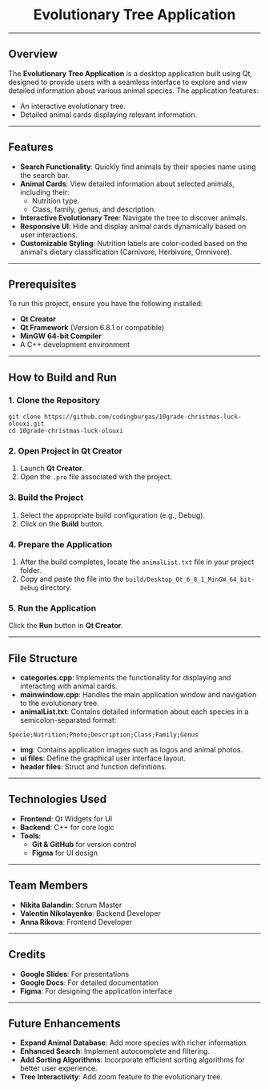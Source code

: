 <h1 align="center">Evolutionary Tree Application</h1>

<hr>

<h2>Overview</h2>
<p>The <strong>Evolutionary Tree Application</strong> is a desktop application built using Qt, designed to provide users with a seamless interface to explore and view detailed information about various animal species. The application features:</p>
<ul>
  <li>An interactive evolutionary tree.</li>
  <li>Detailed animal cards displaying relevant information.</li>
</ul>
<hr>
<h2>Features</h2>
<ul>
  <li><strong>Search Functionality</strong>: Quickly find animals by their species name using the search bar.</li>
  <li><strong>Animal Cards</strong>: View detailed information about selected animals, including their:
    <ul>
      <li>Nutrition type.</li>
      <li>Class, family, genus, and description.</li>
    </ul>
  </li>
  <li><strong>Interactive Evolutionary Tree</strong>: Navigate the tree to discover animals.</li>
  <li><strong>Responsive UI</strong>: Hide and display animal cards dynamically based on user interactions.</li>
  <li><strong>Customizable Styling</strong>: Nutrition labels are color-coded based on the animal's dietary classification (Carnivore, Herbivore, Omnivore).</li>
</ul>
<hr>
<h2>Prerequisites</h2>
<p>To run this project, ensure you have the following installed:</p>
<ul>
  <li><strong>Qt Creator</strong></li>
  <li><strong>Qt Framework</strong> (Version 6.8.1 or compatible)</li>
  <li><strong>MinGW 64-bit Compiler</strong></li>
  <li>A C++ development environment</li>
</ul>
<hr>
<h2>How to Build and Run</h2>
<h3>1. Clone the Repository</h3>
<pre><code>git clone https://github.com/codingburgas/10grade-christmas-luck-olouxi.git
cd 10grade-christmas-luck-olouxi
</code></pre>

<h3>2. Open Project in Qt Creator</h3>
<ol>
  <li>Launch <strong>Qt Creator</strong>.</li>
  <li>Open the <code>.pro</code> file associated with the project.</li>
</ol>

<h3>3. Build the Project</h3>
<ol>
  <li>Select the appropriate build configuration (e.g., Debug).</li>
  <li>Click on the <strong>Build</strong> button.</li>
</ol>

<h3>4. Prepare the Application</h3>
<ol>
  <li>After the build completes, locate the <code>animalList.txt</code> file in your project folder.</li>
  <li>Copy and paste the file into the <code>build/Desktop_Qt_6_8_1_MinGW_64_bit-Debug</code> directory.</li>
</ol>

<h3>5. Run the Application</h3>
<p>Click the <strong>Run</strong> button in <strong>Qt Creator</strong>.</p>
<hr>
<h2>File Structure</h2>
<ul>
  <li><strong>categories.cpp</strong>: Implements the functionality for displaying and interacting with animal cards.</li>
  <li><strong>mainwindow.cpp</strong>: Handles the main application window and navigation to the evolutionary tree.</li>
  <li><strong>animalList.txt</strong>: Contains detailed information about each species in a semicolon-separated format:</li>
</ul>
<pre><code>Specie;Nutrition;Photo;Description;Class;Family;Genus
</code></pre>
<ul>
  <li><strong>img</strong>: Contains application images such as logos and animal photos.</li>
  <li><strong>ui files</strong>: Define the graphical user interface layout.</li>
  <li><strong>header files</strong>: Struct and function definitions.</li>
</ul>
<hr>
<h2>Technologies Used</h2>
<ul>
  <li><strong>Frontend</strong>: Qt Widgets for UI</li>
  <li><strong>Backend</strong>: C++ for core logic</li>
  <li><strong>Tools</strong>:
    <ul>
      <li><strong>Git & GitHub</strong> for version control</li>
      <li><strong>Figma</strong> for UI design</li>
    </ul>
  </li>
</ul>
<hr>
<h2>Team Members</h2>
<ul>
  <li><strong>Nikita Balandin</strong>: Scrum Master</li>
  <li><strong>Valentin Nikolayenko</strong>: Backend Developer</li>
  <li><strong>Anna Rikova</strong>: Frontend Developer</li>
</ul>
<hr>
<h2>Credits</h2>
<ul>
  <li><strong>Google Slides</strong>: For presentations</li>
  <li><strong>Google Docs</strong>: For detailed documentation</li>
  <li><strong>Figma</strong>: For designing the application interface</li>
</ul>
<hr>
<h2>Future Enhancements</h2>
<ul>
  <li><strong>Expand Animal Database</strong>: Add more species with richer information.</li>
  <li><strong>Enhanced Search</strong>: Implement autocomplete and filtering.</li>
  <li><strong>Add Sorting Algorithms</strong>: Incorporate efficient sorting algorithms for better user experience.</li>
  <li><strong>Tree Interactivity</strong>: Add zoom feature to the evolutionary tree.</li>
</ul>
